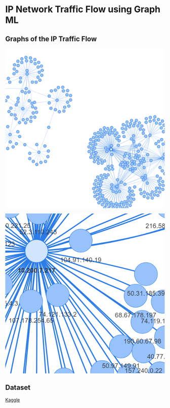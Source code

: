 # IP Network Traffic Flow using Graph ML

## Graphs of the IP Traffic Flow

![](images/5000nodes.png)

![](images/5kzoomed.png)

## Dataset

[Kaggle](https://www.kaggle.com/datasets/jsrojas/ip-network-traffic-flows-labeled-with-87-apps)
